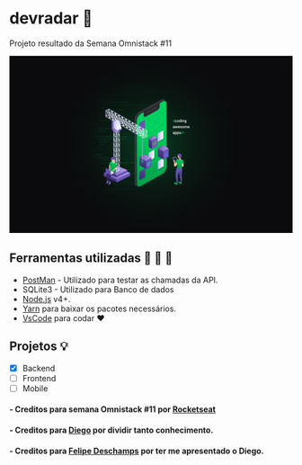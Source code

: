 # devradar :rocket: 
Projeto resultado da Semana Omnistack #11

![Exemplo](static/onministack.png)

## Ferramentas utilizadas :hammer: :wrench: :triangular_ruler:

- [PostMan](https://www.getpostman.com/) - Utilizado para testar as chamadas da API.
- SQLite3 -  Utilizado para Banco de dados
- [Node.js](https://nodejs.org/) v4+.
- [Yarn](https://yarnpkg.com/lang/en/) para baixar os pacotes necessários.
- [VsCode](https://code.visualstudio.com/) para codar :heart:

## Projetos :bulb:
- [x] Backend
- [ ] Frontend
- [ ] Mobile

#### - Creditos para semana Omnistack #11 por [Rocketseat](https://rocketseat.com.br/)
#### - Creditos para [Diego](https://github.com/diego3g) por dividir tanto conhecimento.
#### - Creditos para [Felipe Deschamps](https://github.com/filipedeschamps) por ter me apresentado o Diego.

